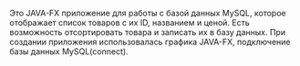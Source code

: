 Это JAVA-FX приложение для работы с базой данных MySQL, которое отображает список товаров с их ID, названием и ценой.
Есть возможность отсортировать товара и записать их в базу данных.
При создании приложения использовалась графика JAVA-FX, подключение базы данных MySQL(connect).
